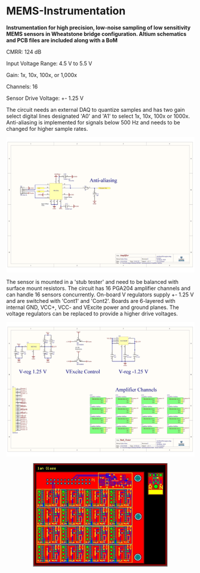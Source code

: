 # MEMS-Instrumentation
**Instrumentation for high precision, low-noise sampling of low sensitivity MEMS sensors in Wheatstone bridge configuration. Altium schematics and PCB files are included along with a BoM**

CMRR: 124 dB

Input Voltage Range: 4.5 V to 5.5 V

Gain: 1x, 10x, 100x, or 1,000x

Channels: 16

Sensor Drive Voltage: +- 1.25 V

The circuit needs an external DAQ to quantize samples and has two gain select digital lines designated 'A0' and 'A1' to select 1x, 10x, 100x or 1000x. Anti-aliasing is implemented for signals below 500 Hz and needs to be changed for higher sample rates.

<p align="center">
<img src="https://github.com/IanGlass/MEMS-Instrumentation/blob/master/Amplifier_Schematic.jpg" width="700">
</p>

The sensor is mounted in a 'stub tester' and need to be balanced with surface mount resistors. The circuit has 16 PGA204 amplifier channels and can handle 16 sensors concurrently.  On-board V regulators supply +- 1.25 V and are switched with 'Cont1' and 'Cont2'. Boards are 6-layered with internal GND, VCC+, VCC- and VExcite power and ground planes. The voltage regulators can be replaced to provide a higher drive voltages.

<p align="center">
<img src="https://github.com/IanGlass/MEMS-Instrumentation/blob/master/Stub_Tester_Schematic.jpg" width="700">
</p>
<p align="center">
<img src="https://github.com/IanGlass/MEMS-Instrumentation/blob/master/MEMS_Instrumentation.JPG" width="360">
</p>
